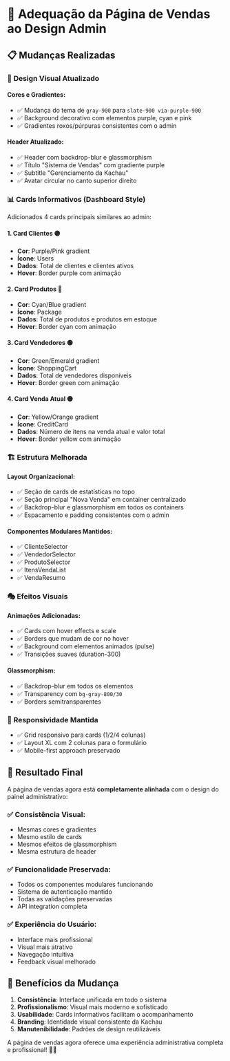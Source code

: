 # 🎨 Adequação da Página de Vendas ao Design Admin

## 📋 Mudanças Realizadas

### 🎨 **Design Visual Atualizado**

#### **Cores e Gradientes:**
- ✅ Mudança do tema de `gray-900` para `slate-900 via-purple-900`
- ✅ Background decorativo com elementos purple, cyan e pink
- ✅ Gradientes roxos/púrpuras consistentes com o admin

#### **Header Atualizado:**
- ✅ Header com backdrop-blur e glassmorphism
- ✅ Título "Sistema de Vendas" com gradiente purple
- ✅ Subtitle "Gerenciamento da Kachau"
- ✅ Avatar circular no canto superior direito

### 📊 **Cards Informativos (Dashboard Style)**

Adicionados 4 cards principais similares ao admin:

#### **1. Card Clientes** 🟣
- **Cor**: Purple/Pink gradient
- **Ícone**: Users
- **Dados**: Total de clientes e clientes ativos
- **Hover**: Border purple com animação

#### **2. Card Produtos** 🔵
- **Cor**: Cyan/Blue gradient  
- **Ícone**: Package
- **Dados**: Total de produtos e produtos em estoque
- **Hover**: Border cyan com animação

#### **3. Card Vendedores** 🟢
- **Cor**: Green/Emerald gradient
- **Ícone**: ShoppingCart
- **Dados**: Total de vendedores disponíveis
- **Hover**: Border green com animação

#### **4. Card Venda Atual** 🟡
- **Cor**: Yellow/Orange gradient
- **Ícone**: CreditCard
- **Dados**: Número de itens na venda atual e valor total
- **Hover**: Border yellow com animação

### 🏗️ **Estrutura Melhorada**

#### **Layout Organizacional:**
- ✅ Seção de cards de estatísticas no topo
- ✅ Seção principal "Nova Venda" em container centralizado
- ✅ Backdrop-blur e glassmorphism em todos os containers
- ✅ Espacamento e padding consistentes com o admin

#### **Componentes Modulares Mantidos:**
- ✅ ClienteSelector
- ✅ VendedorSelector  
- ✅ ProdutoSelector
- ✅ ItensVendaList
- ✅ VendaResumo

### 🎭 **Efeitos Visuais**

#### **Animações Adicionadas:**
- ✅ Cards com hover effects e scale
- ✅ Borders que mudam de cor no hover
- ✅ Background com elementos animados (pulse)
- ✅ Transições suaves (duration-300)

#### **Glassmorphism:**
- ✅ Backdrop-blur em todos os elementos
- ✅ Transparency com `bg-gray-800/30`
- ✅ Borders semitransparentes

### 📱 **Responsividade Mantida**

- ✅ Grid responsivo para cards (1/2/4 colunas)
- ✅ Layout XL com 2 colunas para o formulário
- ✅ Mobile-first approach preservado

## 🎯 **Resultado Final**

A página de vendas agora está **completamente alinhada** com o design do painel administrativo:

### ✅ **Consistência Visual:**
- Mesmas cores e gradientes
- Mesmo estilo de cards
- Mesmos efeitos de glassmorphism
- Mesma estrutura de header

### ✅ **Funcionalidade Preservada:**
- Todos os componentes modulares funcionando
- Sistema de autenticação mantido
- Todas as validações preservadas
- API integration completa

### ✅ **Experiência do Usuário:**
- Interface mais profissional
- Visual mais atrativo
- Navegação intuitiva
- Feedback visual melhorado

## 🚀 **Benefícios da Mudança**

1. **Consistência**: Interface unificada em todo o sistema
2. **Profissionalismo**: Visual mais moderno e sofisticado  
3. **Usabilidade**: Cards informativos facilitam o acompanhamento
4. **Branding**: Identidade visual consistente da Kachau
5. **Manutenibilidade**: Padrões de design reutilizáveis

A página de vendas agora oferece uma experiência administrativa completa e profissional! 🎉✨
